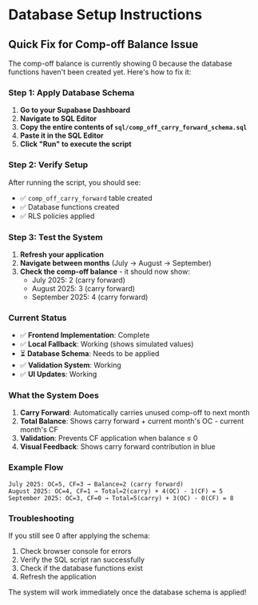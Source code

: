 # Database Setup Instructions

## Quick Fix for Comp-off Balance Issue

The comp-off balance is currently showing 0 because the database functions haven't been created yet. Here's how to fix it:

### Step 1: Apply Database Schema

1. **Go to your Supabase Dashboard**
2. **Navigate to SQL Editor**
3. **Copy the entire contents of `sql/comp_off_carry_forward_schema.sql`**
4. **Paste it in the SQL Editor**
5. **Click "Run" to execute the script**

### Step 2: Verify Setup

After running the script, you should see:

- ✅ `comp_off_carry_forward` table created
- ✅ Database functions created
- ✅ RLS policies applied

### Step 3: Test the System

1. **Refresh your application**
2. **Navigate between months** (July → August → September)
3. **Check the comp-off balance** - it should now show:
   - July 2025: 2 (carry forward)
   - August 2025: 3 (carry forward)
   - September 2025: 4 (carry forward)

### Current Status

- ✅ **Frontend Implementation**: Complete
- ✅ **Local Fallback**: Working (shows simulated values)
- ⏳ **Database Schema**: Needs to be applied
- ✅ **Validation System**: Working
- ✅ **UI Updates**: Working

### What the System Does

1. **Carry Forward**: Automatically carries unused comp-off to next month
2. **Total Balance**: Shows carry forward + current month's OC - current month's CF
3. **Validation**: Prevents CF application when balance ≤ 0
4. **Visual Feedback**: Shows carry forward contribution in blue

### Example Flow

```
July 2025: OC=5, CF=3 → Balance=2 (carry forward)
August 2025: OC=4, CF=1 → Total=2(carry) + 4(OC) - 1(CF) = 5
September 2025: OC=3, CF=0 → Total=5(carry) + 3(OC) - 0(CF) = 8
```

### Troubleshooting

If you still see 0 after applying the schema:

1. Check browser console for errors
2. Verify the SQL script ran successfully
3. Check if the database functions exist
4. Refresh the application

The system will work immediately once the database schema is applied!
